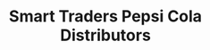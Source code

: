 ---
title: "Smart Traders Pepsi Cola Distributors"
url: /lahore/smart-traders-pepsi-cola-distributors/
shop: wholesale
---